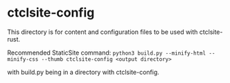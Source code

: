 # ctclsite-config
This directory is for content and configuration files to be used with ctclsite-rust.

Recommended StaticSite command:
`python3 build.py --minify-html --minify-css --thumb ctclsite-config <output directory>`

with build.py being in a directory with ctclsite-config.
